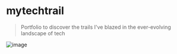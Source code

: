 # mytechtrail

>Portfolio to discover the trails I've blazed in the ever-evolving landscape of tech

![image](https://github.com/ASquare04/mytechtrail/assets/112481001/dc4c0777-ba33-4afa-9137-bc7f4f72e3d9)

